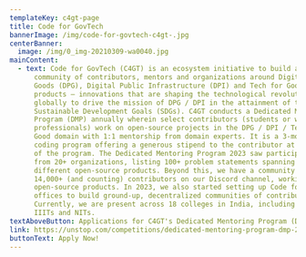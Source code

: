 ```yaml
---
templateKey: c4gt-page
title: Code for GovTech
bannerImage: /img/code-for-govtech-c4gt-.jpg
centerBanner:
  image: /img/0_img-20210309-wa0040.jpg
mainContent:
  - text: Code for GovTech (C4GT) is an ecosystem initiative to build an open-source
      community of contributors, mentors and organizations around Digital Public
      Goods (DPG), Digital Public Infrastructure (DPI) and Tech for Good
      products – innovations that are shaping the technological revolution
      globally to drive the mission of DPG / DPI in the attainment of the
      Sustainable Development Goals (SDGs). C4GT conducts a Dedicated Mentoring
      Program (DMP) annually wherein select contributors (students or working
      professionals) work on open-source projects in the DPG / DPI / Tech for
      Good domain with 1:1 mentorship from domain experts. It is a 3-month long
      coding program offering a generous stipend to the contributor at the end
      of the program. The Dedicated Mentoring Program 2023 saw participation
      from 20+ organizations, listing 100+ problem statements spanning across 38
      different open-source products. Beyond this, we have a community of
      14,000+ (and counting) contributors on our Discord channel, working on
      open-source products. In 2023, we also started setting up Code for GovTech
      offices to build ground-up, decentralized communities of contributors.
      Currently, we are present across 18 colleges in India, including IITs,
      IIITs and NITs.
textAboveButton: Applications for C4GT's Dedicated Mentoring Program (DMP) 2024 are now open!
link: https://unstop.com/competitions/dedicated-mentoring-program-dmp-2024-code-for-govtech-932803?lb=7gWXVfKv
buttonText: Apply Now!
---
```

